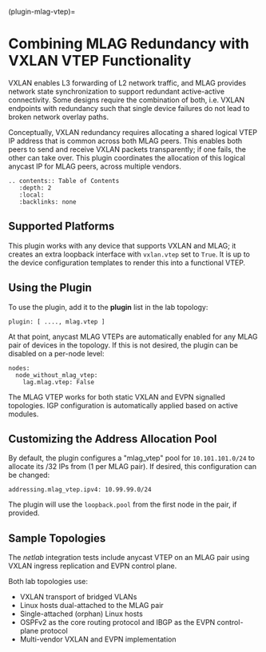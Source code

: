 (plugin-mlag-vtep)=
# Combining MLAG Redundancy with VXLAN VTEP Functionality

VXLAN enables L3 forwarding of L2 network traffic, and MLAG provides network state synchronization to support redundant active-active connectivity. Some designs require the combination of both, i.e. VXLAN endpoints with redundancy such that single device failures do not lead to broken network overlay paths.

Conceptually, VXLAN redundancy requires allocating a shared logical VTEP IP address that is common across both MLAG peers. This enables both peers to send and receive VXLAN packets transparently; if one fails, the other can take over. This plugin coordinates the allocation of this logical anycast IP for MLAG peers, across multiple vendors.

```eval_rst
.. contents:: Table of Contents
   :depth: 2
   :local:
   :backlinks: none
```

## Supported Platforms

This plugin works with any device that supports VXLAN and MLAG; it creates an extra loopback interface with 
`vxlan.vtep` set to `True`. It is up to the device configuration templates to render this into a functional VTEP.

## Using the Plugin

To use the plugin, add it to the **plugin** list in the lab topology:

```
plugin: [ ...., mlag.vtep ]
```

At that point, anycast MLAG VTEPs are automatically enabled for any MLAG pair of devices in the topology. If this is not desired, the plugin can be disabled on a per-node level:

```
nodes:
  node_without_mlag_vtep:
    lag.mlag.vtep: False
```

The MLAG VTEP works for both static VXLAN and EVPN signalled topologies. IGP configuration is automatically applied based on active modules.

## Customizing the Address Allocation Pool

By default, the plugin configures a "mlag_vtep" pool for `10.101.101.0/24` to allocate its /32 IPs from (1 per MLAG pair). If desired, this configuration can be changed:
```
addressing.mlag_vtep.ipv4: 10.99.99.0/24
```
The plugin will use the `loopback.pool` from the first node in the pair, if provided.

## Sample Topologies

The _netlab_ integration tests include anycast VTEP on an MLAG pair using VXLAN ingress replication and EVPN control plane. 

Both lab topologies use:

* VXLAN transport of bridged VLANs
* Linux hosts dual-attached to the MLAG pair
* Single-attached (orphan) Linux hosts
* OSPFv2 as the core routing protocol and IBGP as the EVPN control-plane protocol
* Multi-vendor VXLAN and EVPN implementation
